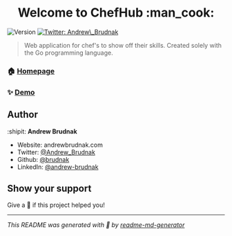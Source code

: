 <h1 align="center">Welcome to ChefHub :man_cook:</h1>
<p>
  <img alt="Version" src="https://img.shields.io/badge/version-0.1-blue.svg?cacheSeconds=2592000" />
  <a href="https://twitter.com/Andrew_Brudnak" target="_blank">
    <img alt="Twitter: Andrew\_Brudnak" src="https://img.shields.io/twitter/follow/Andrew\_Brudnak.svg?style=social" />
  </a>
</p>

> Web application for chef's to show off their skills. Created solely with the Go programming language.

### 🏠 [Homepage](chefhub.pw)

### ✨ [Demo](chefhub.pw)

## Author

:shipit: **Andrew Brudnak**

- Website: andrewbrudnak.com
- Twitter: [@Andrew_Brudnak](https://twitter.com/Andrew_Brudnak)
- Github: [@brudnak](https://github.com/brudnak)
- LinkedIn: [@andrew-brudnak](https://linkedin.com/in/andrew-brudnak)

## Show your support

Give a :star2: if this project helped you!

---

_This README was generated with :sparkling_heart: by [readme-md-generator](https://github.com/kefranabg/readme-md-generator)_
